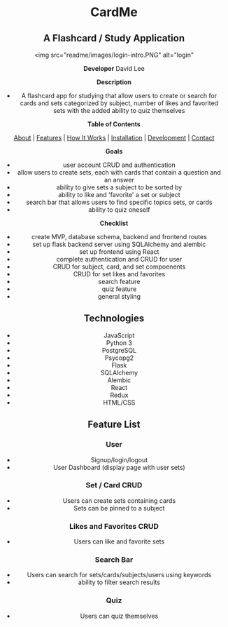 <div align="center">

# CardMe
## A Flashcard / Study Application

<img src="readme/images/login-intro.PNG" alt="login"

**Developer** David Lee

**Description**
- A flashcard app for studying that allow users to create or search for cards and sets categorized by subject, number of likes and favorited sets with the added ability to quiz themselves

**Table of Contents**

[About](#about-cardme) | [Features](#features) | [How It Works](#how-it-works) | [Installation](#installation) | [Development](#development) | [Contact](#contact)

**Goals**
* user account CRUD and authentication
* allow users to create sets, each with cards that contain a question and an answer
* ability to give sets a subject to be sorted by
* ability to like and 'favorite' a set or subject
* search bar that allows users to find specific topics sets, or cards
* ability to quiz oneself

**Checklist**
* create MVP, database schema, backend and frontend routes
* set up flask backend server using SQLAlchemy and alembic
* set up frontend using React
* complete authentication and CRUD for user
* CRUD for subject, card, and set compoenents
* CRUD for set likes and favorites
* search feature
* quiz feature
* general styling

## Technologies
- JavaScript
- Python 3
- PostgreSQL
- Psycopg2
- Flask
- SQLAlchemy
- Alembic
- React
- Redux
- HTML/CSS

## Feature List
### User
- Signup/login/logout
- User Dashboard (display page with user sets)

### Set / Card CRUD
- Users can create sets containing cards
- Sets can be pinned to a subject

### Likes and Favorites CRUD
- Users can like and favorite sets

### Search Bar
- Users can search for sets/cards/subjects/users using keywords
- ability to filter search results

### Quiz
- Users can quiz themselves
